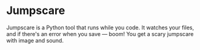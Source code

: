 # Jumpscare
Jumpscare is a Python tool that runs while you code. It watches your files, and if there's an error when you save — boom! You get a scary jumpscare with image and sound.
